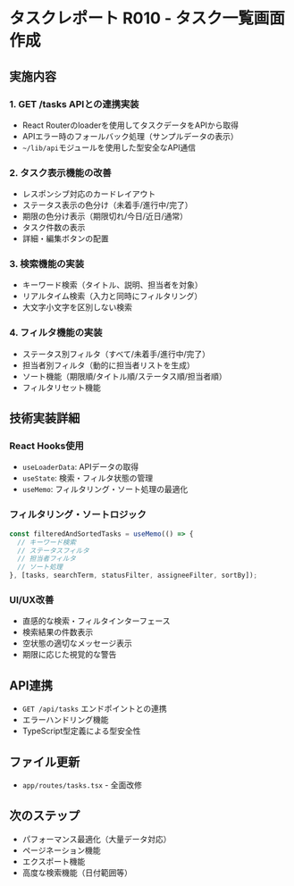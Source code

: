 # タスクレポート R010 - タスク一覧画面作成

## 実施内容

### 1. GET /tasks APIとの連携実装
- React Routerのloaderを使用してタスクデータをAPIから取得
- APIエラー時のフォールバック処理（サンプルデータの表示）
- `~/lib/api`モジュールを使用した型安全なAPI通信

### 2. タスク表示機能の改善
- レスポンシブ対応のカードレイアウト
- ステータス表示の色分け（未着手/進行中/完了）
- 期限の色分け表示（期限切れ/今日/近日/通常）
- タスク件数の表示
- 詳細・編集ボタンの配置

### 3. 検索機能の実装
- キーワード検索（タイトル、説明、担当者を対象）
- リアルタイム検索（入力と同時にフィルタリング）
- 大文字小文字を区別しない検索

### 4. フィルタ機能の実装
- ステータス別フィルタ（すべて/未着手/進行中/完了）
- 担当者別フィルタ（動的に担当者リストを生成）
- ソート機能（期限順/タイトル順/ステータス順/担当者順）
- フィルタリセット機能

## 技術実装詳細

### React Hooks使用
- `useLoaderData`: APIデータの取得
- `useState`: 検索・フィルタ状態の管理
- `useMemo`: フィルタリング・ソート処理の最適化

### フィルタリング・ソートロジック
```typescript
const filteredAndSortedTasks = useMemo(() => {
  // キーワード検索
  // ステータスフィルタ
  // 担当者フィルタ
  // ソート処理
}, [tasks, searchTerm, statusFilter, assigneeFilter, sortBy]);
```

### UI/UX改善
- 直感的な検索・フィルタインターフェース
- 検索結果の件数表示
- 空状態の適切なメッセージ表示
- 期限に応じた視覚的な警告

## API連携
- `GET /api/tasks` エンドポイントとの連携
- エラーハンドリング機能
- TypeScript型定義による型安全性

## ファイル更新
- `app/routes/tasks.tsx` - 全面改修

## 次のステップ
- パフォーマンス最適化（大量データ対応）
- ページネーション機能
- エクスポート機能
- 高度な検索機能（日付範囲等）
